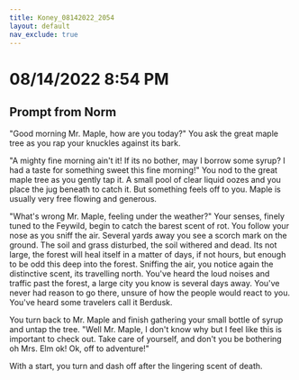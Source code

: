 ```yaml
---
title: Koney_08142022_2054
layout: default
nav_exclude: true
---
```


# 08/14/2022 8:54 PM
## Prompt from Norm

"Good morning Mr. Maple, how are you today?" You ask the great maple tree as you rap your knuckles against its bark.

"A mighty fine morning ain't it!  If its no bother, may I borrow some syrup?  I had a taste for something sweet this fine morning!"  You nod to the great maple tree as you gently tap it.  A small pool of clear liquid oozes and you place the jug beneath to catch it.  But something feels off to you.  Maple is usually very free flowing and generous.

"What's wrong Mr. Maple, feeling under the weather?" Your senses, finely tuned to the Feywild, begin to catch the barest scent of rot.  You follow your nose as you sniff the air.  Several yards away you see a scorch mark on the ground.  The soil and grass disturbed, the soil withered and dead.  Its not large, the forest will heal itself in a matter of days, if not hours, but enough to be odd this deep into the forest.  Sniffing the air, you notice again the distinctive scent, its travelling north.  You've heard the loud noises and traffic past the forest, a large city you know is several days away.  You've never had reason to go there, unsure of how the people would react to you.  You've heard some travelers call it Berdusk.

You turn back to Mr. Maple and finish gathering your small bottle of syrup and untap  the tree.
"Well Mr. Maple, I don't know why but I feel like this is important to check out.  Take care of yourself, and don't you be bothering oh Mrs. Elm ok!  Ok, off to adventure!"

With a start, you turn and dash off after the lingering scent of death.
